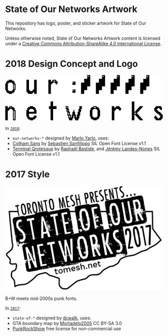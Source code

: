 # State of Our Networks Artwork

This repository has logo, poster, and sticker artwork for State of Our Networks.

Unless otherwise noted, <span xmlns:dct="http://purl.org/dc/terms/" property="dct:title">State of Our Networks Artwork</span> content is licensed under a <a rel="license" href="http://creativecommons.org/licenses/by-sa/4.0/">Creative Commons Attribution-ShareAlike 4.0 International License</a>.

# 2018 Design Concept and Logo

![Our Networks 2018 Logo](https://raw.githubusercontent.com/ournetworks/artwork/master/2018/our-networks-logo-2018-b.png)

In [`2018`](./2018/):
-  `our-networks-*` designed by [Marlo Yarlo](http://www.marloyarlo.com), uses:
  - [Cotham Sans](https://github.com/sebsan/Cotham) by [Sebastien Sanfilippo](http://www.love-letters.be/) SIL Open Font License v1.1
  - [Terminal Qrotesque](https://github.com/raphaelbastide/Terminal-Grotesque) by [Raphaël Bastide](https://raphaelbastide.com), and [Jérémy Landes-Nones](http://studiotriple.fr) SIL Open Font License v1.1

# 2017 Style

![State of Our Networks 2017 logo](https://raw.githubusercontent.com/ournetworks/artwork/master/2017/state-of-logo.png)

B+W meets mid-2000s punk fonts.

In [`2017`](./2017/):
-  `state-of-*` designed by [dcwalk](https://github.com/dcwalk), uses:
  - GTA boundary map by [Mortadelo2005](https://en.wikipedia.org/wiki/File:Greater_toronto_area_map.svg) CC BY-SA 3.0
  - [PunkRockShow](http://cloutierfontes.ca/punk-rock-show.html) free license for non-commercial use
